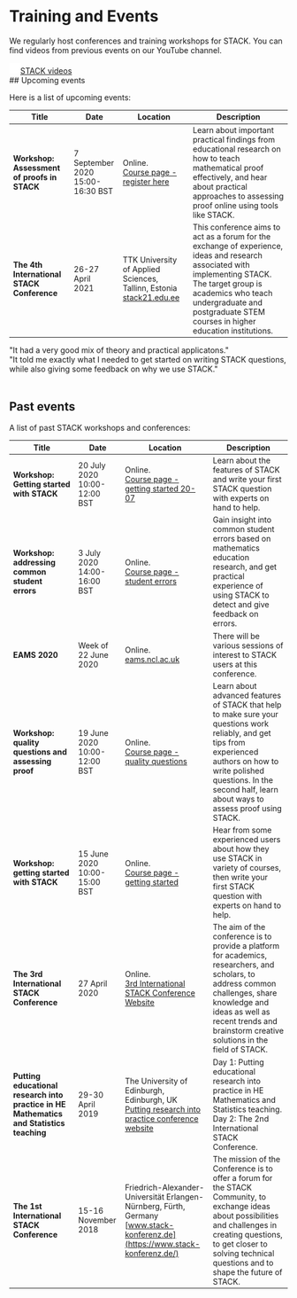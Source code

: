 # Training and Events

<p>We regularly host conferences and training workshops for STACK. You can find videos from previous events on our YouTube channel.</p>
<div class="d-inline my-6"><a class="btn btn-danger btn-lg" href="https://www.youtube.com/channel/UCkdewa3GAHr-OCA0QVjd3Ew" role="button"><img src="../img/play.png" class="img-fluid mr-3 mb-1" style="max-width:20px" alt="">STACK videos</a></div>
## Upcoming events

Here is a list of upcoming events:

| Title                                      | Date                  | Location                            | Description                                                  |
| ------------------------------------------ | --------------------- | ----------------------------------- | ------------------------------------------------------------ |
| **Workshop: Assessment of proofs in STACK**  | 7 September <br>2020<br>15:00-16:30 BST  | Online.<br>[Course page - register here](https://stack-demo.maths.ed.ac.uk/demo/course/view.php?id=28) | Learn about important practical findings from educational research on how to teach mathematical proof effectively, and hear about practical approaches to assessing proof online using tools like STACK. |
| **The 4th International STACK Conference** | 26-27 April <br/>2021 | TTK University of Applied Sciences, Tallinn, Estonia<br>[stack21.edu.ee](https://www.stack21.edu.ee/) | This conference aims to act as a forum for the exchange of experience, ideas and research associated with implementing STACK. The target group is academics who teach undergraduate and postgraduate STEM courses in higher education institutions. |

<div class="row">
<div class="box sb3 col-sm-4 m-3 lead">"It had a very good mix of theory and practical applicatons."</div>
<div class="box sb3 col-sm-4 m-3 lead">"It told me exactly what I needed to get started on writing STACK questions, while also giving some feedback on why we use STACK."</div>
</div><br>

## Past events

A list of past STACK workshops and conferences:

| Title                                                        | Date                                        | Location                                                     | Description                                                  |
| ------------------------------------------------------------ | ------------------------------------------- | ------------------------------------------------------------ | ------------------------------------------------------------ |
| **Workshop: Getting started with STACK**                     | 20 July <br>2020<br>10:00-12:00 BST         | Online.<br>[Course page - getting started 20-07](https://stack-demo.maths.ed.ac.uk/demo/course/view.php?id=7) | Learn about the features of STACK and write your first STACK question with experts on hand to help. |
| **Workshop: addressing common student errors**&emsp;         | 3 July <br/>2020 <br/>14:00-16:00 BST&emsp; | Online. <br>[Course page - student errors](https://stack-demo.maths.ed.ac.uk/demo/course/view.php?id=9)&emsp; | Gain insight into common student errors based on mathematics education research, and get practical experience of using STACK to detect and give feedback on errors. |
| **EAMS 2020**                                                | Week of 22 June <br/>2020                   | Online. <br/>[eams.ncl.ac.uk](https://eams.ncl.ac.uk/)              | There will be various sessions of interest to STACK users at this conference. |
| **Workshop: quality questions and assessing proof**          | 19 June <br/>2020 <br/>10:00-12:00 BST      | Online. <br/>[Course page - quality questions](https://stack-demo.maths.ed.ac.uk/demo/course/view.php?id=14) | Learn about advanced features of STACK that help to make sure your questions work reliably, and get tips from experienced authors on how to write polished questions. In the second half, learn about ways to assess proof using STACK. |
| **Workshop: getting started with STACK**                     | 15 June <br/>2020 <br/>10:00-15:00 BST      | Online. <br/>[Course page - getting started](https://stack-demo.maths.ed.ac.uk/demo/course/view.php?id=16) | Hear from some experienced users about how they use STACK in variety of courses, then write your first STACK question with experts on hand to help. |
| **The 3rd International STACK Conference**                   | 27 April <br/>2020                          | Online.<br/>[3rd International STACK Conference Website](https://sites.google.com/tktk.ee/27-28april2020tallinnestonia) | The aim of the conference is to provide a platform for academics, researchers, and scholars, to address common challenges, share knowledge and ideas as well as recent trends and brainstorm creative solutions in the field of STACK. |
| **Putting educational research into practice in HE Mathematics and Statistics teaching** | 29-30 April <br/>2019                       | The University of Edinburgh, Edinburgh, UK<br>[Putting research into practice conference website](https://www.icms.org.uk/perpstack.php) | Day 1: Putting educational research into practice in HE Mathematics and Statistics teaching. <br>Day 2: The 2nd International STACK Conference. |
| **The 1st International STACK Conference**                   | 15-16 November <br/>2018                    | Friedrich-Alexander-Universität Erlangen-Nürnberg, Fürth, Germany<br>[www.stack-konferenz.de](https://www.stack-konferenz.de/) | The mission of the Conference is to offer a forum for the STACK Community, to exchange ideas about possibilities and challenges in creating questions, to get closer to solving technical questions and to shape the future of STACK. |
